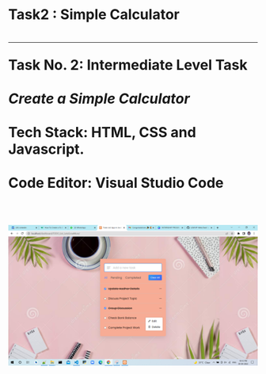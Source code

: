 <h1><b>Task2 : Simple Calculator</b><br><h1>
  <hr>
<b>Task No. 2: Intermediate Level Task</b><br><br>
  <i><b>Create a Simple Calculator</b></i><br><br>
<b>Tech Stack:<b> HTML, CSS and Javascript.<br><br>
<b>Code Editor:<b> Visual Studio Code<br><br><br>
  <img src ="https://github.com/ayodhyasathe16/LGMVIP-Web/blob/main/Task1/SS.png" alt ="todolist">
